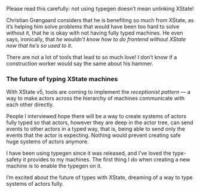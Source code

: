 Please read this carefully: not using typegen doesn’t mean unlinking XState!

Christian Grøngaard considers that he is benefiting so much from XState, as it’s helping him solve problems that would have been too hard to solve without it, that he is okay with not having fully typed machines. He even says, ironically, that *he wouldn’t know how to do frontend without XState now that he’s so used to it*.

There are not a lot of tools that lead to so much love! I don’t know if a construction worker would say the same about his hammer.

### The future of typing XState machines

With XState v5, tools are coming to implement the *receptionist pattern* — a way to make actors across the hierarchy of machines communicate with each other directly.

People I interviewed hope there will be a way to create systems of actors fully typed so that actors, however they are deep in the actor tree, can send events to other actors in a typed way, that is, being able to send only the events that the actor is expecting. Nothing would prevent creating safe huge systems of actors anymore.

I have been using typegen since it was released, and I’ve loved the type-safety it provides to my machines. The first thing I do when creating a new machine is to enable the typegen on it.

I’m excited about the future of types with XState, dreaming of a way to type systems of actors fully.
